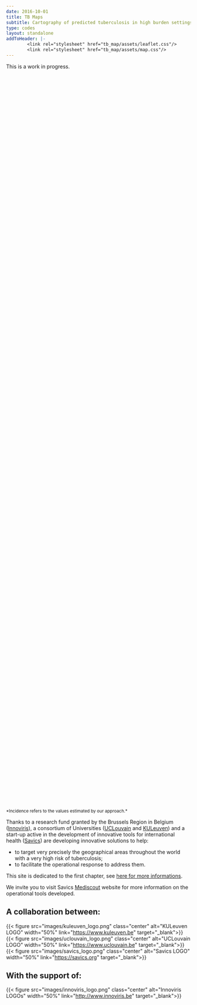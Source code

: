 ```yaml
---
date: 2016-10-01
title: TB Maps
subtitle: Cartography of predicted tuberculosis in high burden settings
type: codes
layout: standalone
addToHeader: |-
        <link rel="stylesheet" href="tb_map/assets/leaflet.css"/>
        <link rel="stylesheet" href="tb_map/assets/map.css"/>
---
```


This is a work in progress.

<div id="mapid" style="height: 50vh;"></div>
<small>*Incidence refers to the values estimated by our approach.*</small>

<script type="text/javascript" src="tb_map/assets/leaflet.js"></script>
<script type="text/javascript" src="tb_map/countries.js"></script>
<script type="text/javascript" src="tb_map/assets/map_front.js"></script>

Thanks to a research fund granted by the Brussels Region in Belgium ([Innoviris](https://www.innoviris.be)), a consortium of Universities ([UCLouvain](https://uclouvain.be/) and [KULeuven](https://www.kuleuven.be)) and a start-up active in the development of innovative tools for international health ([Savics](http://www.savics/org)) are developing innovative solutions to help:

- to target very precisely the geographical areas throughout the world with a very high risk of tuberculosis;
- to facilitate the operational response to address them.

This site is dedicated to the first chapter, see [here for more informations](tb_map/about).

We invite you to visit Savics [Mediscout](https://www.savics.org/mediscout) website for more information on the operational tools developed.

## A collaboration between:

{{< figure src="images/kuleuven_logo.png" class="center" alt="KULeuven LOGO" width="50%" link="https://www.kuleuven.be" target="_blank">}}
{{< figure src="images/uclouvain_logo.png" class="center" alt="UCLouvain LOGO" width="50%" link="https://www.uclouvain.be" target="_blank">}}
{{< figure src="images/savics_logo.png" class="center" alt="Savics LOGO" width="50%" link="https://savics.org" target="_blank">}}

## With the support of:

{{< figure src="images/innoviris_logo.png" class="center" alt="Innoviris LOGOs" width="50%" link="http://www.innoviris.be" target="_blank">}}
